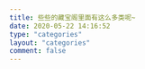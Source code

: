 ```yaml
---
title: 些些的藏宝阁里面有这么多类呢~
date: 2020-05-22 14:16:52
type: "categories"
layout: "categories"
comment: false
---
```


